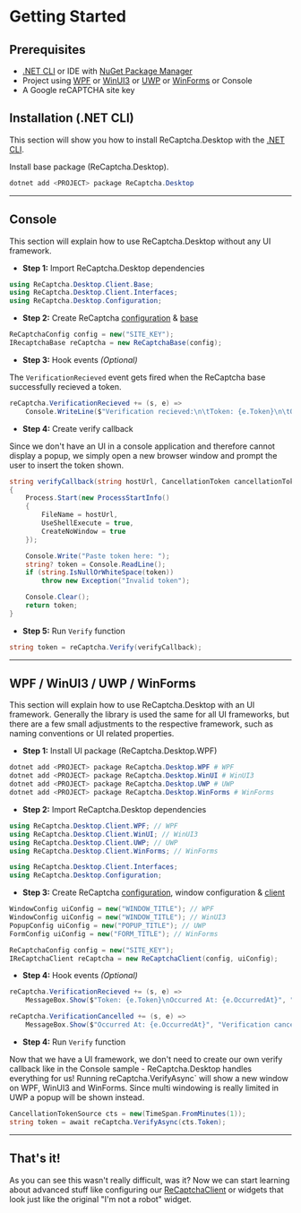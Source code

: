 # Getting Started

## Prerequisites
- [.NET CLI](https://learn.microsoft.com/en-us/dotnet/core/tools/) or IDE with [NuGet Package Manager](https://www.nuget.org/)
- Project using [WPF](https://learn.microsoft.com/en-us/dotnet/desktop/wpf) or [WinUI3](https://learn.microsoft.com/en-us/windows/apps/winui/winui3/) or [UWP](https://learn.microsoft.com/windows/uwp/) or [WinForms](https://learn.microsoft.com/en-us/dotnet/desktop/winforms) or Console
- A Google reCAPTCHA site key


## Installation (.NET CLI)
This section will show you how to install ReCaptcha.Desktop with the [.NET CLI](https://learn.microsoft.com/en-us/dotnet/core/tools/).

Install base package (ReCaptcha.Desktop).
```powershell
dotnet add <PROJECT> package ReCaptcha.Desktop
```
---


## Console
This section will explain how to use ReCaptcha.Desktop without any UI framework.

- **Step 1:** Import ReCaptcha.Desktop dependencies
```cs
using ReCaptcha.Desktop.Client.Base;
using ReCaptcha.Desktop.Client.Interfaces;
using ReCaptcha.Desktop.Configuration;
```

- **Step 2:** Create ReCaptcha [configuration]() & [base]()
```cs
ReCaptchaConfig config = new("SITE_KEY");
IRecaptchaBase reCaptcha = new ReCaptchaBase(config);
```

- **Step 3:** Hook events _(Optional)_

The `VerificationRecieved` event gets fired when the ReCaptcha base successfully recieved a token.
```cs
reCaptcha.VerificationRecieved += (s, e) =>
    Console.WriteLine($"Verification recieved:\n\tToken: {e.Token}\n\tOccurred At: {e.OccurredAt}\n");
```

- **Step 4:** Create verify callback

Since we don't have an UI in a console application and therefore cannot display a popup, we simply open a new browser window and prompt the user to insert the token shown.
```cs
string verifyCallback(string hostUrl, CancellationToken cancellationToken)
{
    Process.Start(new ProcessStartInfo()
    {
        FileName = hostUrl,
        UseShellExecute = true,
        CreateNoWindow = true
    });

    Console.Write("Paste token here: ");
    string? token = Console.ReadLine();
    if (string.IsNullOrWhiteSpace(token))
        throw new Exception("Invalid token");

    Console.Clear();
    return token;
}
```

- **Step 5:** Run `Verify` function
```cs
string token = reCaptcha.Verify(verifyCallback);
```

---

## WPF / WinUI3 / UWP / WinForms
This section will explain how to use ReCaptcha.Desktop with an UI framework.
Generally the library is used the same for all UI frameworks, but there are a few small adjustments to the respective framework, such as naming conventions or UI related properties.

- **Step 1:** Install UI package (ReCaptcha.Desktop.WPF)
```powershell
dotnet add <PROJECT> package ReCaptcha.Desktop.WPF # WPF
dotnet add <PROJECT> package ReCaptcha.Desktop.WinUI # WinUI3
dotnet add <PROJECT> package ReCaptcha.Desktop.UWP # UWP
dotnet add <PROJECT> package ReCaptcha.Desktop.WinForms # WinForms 
```

- **Step 2:** Import ReCaptcha.Desktop dependencies
```cs
using ReCaptcha.Desktop.Client.WPF; // WPF
using ReCaptcha.Desktop.Client.WinUI; // WinUI3
using ReCaptcha.Desktop.Client.UWP; // UWP
using ReCaptcha.Desktop.Client.WinForms; // WinForms 

using ReCaptcha.Desktop.Client.Interfaces;
using ReCaptcha.Desktop.Configuration;
```

- **Step 3:** Create ReCaptcha [configuration](), window configuration & [client]()
```cs
WindowConfig uiConfig = new("WINDOW_TITLE"); // WPF
WindowConfig uiConfig = new("WINDOW_TITLE"); // WinUI3
PopupConfig uiConfig = new("POPUP_TITLE"); // UWP
FormConfig uiConfig = new("FORM_TITLE"); // WinForms 

ReCaptchaConfig config = new("SITE_KEY");
IReCaptchaClient reCaptcha = new ReCaptchaClient(config, uiConfig);
```

- **Step 4:** Hook events _(Optional)_
```cs
reCaptcha.VerificationRecieved += (s, e) =>
    MessageBox.Show($"Token: {e.Token}\nOccurred At: {e.OccurredAt}", "Verification recieved");

reCaptcha.VerificationCancelled += (s, e) =>
    MessageBox.Show($"Occurred At: {e.OccurredAt}", "Verification cancelled");
```

- **Step 4:** Run `Verify` function

Now that we have a UI framework, we don't need to create our own verify callback like in the Console sample - ReCaptcha.Desktop handles everything for us!
Running reCaptcha.VerifyAsync` will show a new window on WPF, WinUI3 and WinForms. Since multi windowing is really limited in UWP a popup will be shown instead.
```cs
CancellationTokenSource cts = new(TimeSpan.FromMinutes(1));
string token = await reCaptcha.VerifyAsync(cts.Token);
```

---

## That's it!
As you can see this wasn't really difficult, was it?
Now we can start learning about advanced stuff like configuring our [ReCaptchaClient]() or widgets that look just like the original "I'm not a robot" widget.